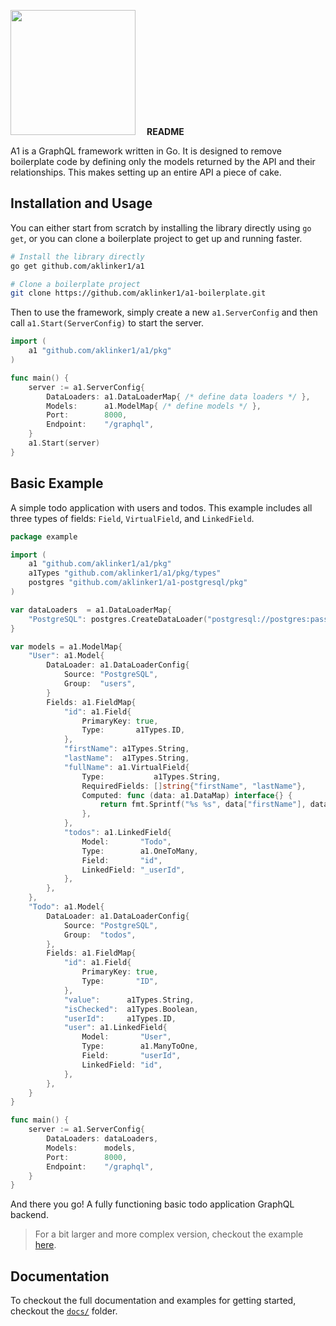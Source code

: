 <img width="200" src="https://user-images.githubusercontent.com/10101283/66178622-8f14d480-e62b-11e9-8db7-d18cc7885fb3.png"> &emsp;__README__

A1 is a GraphQL framework written in Go. It is designed to remove boilerplate code by defining only the models returned by the API and their relationships. This makes setting up an entire API a piece of cake.

## Installation and Usage

You can either start from scratch by installing the library directly using `go get`, or you can clone a boilerplate project to get up and running faster.

```bash
# Install the library directly
go get github.com/aklinker1/a1

# Clone a boilerplate project
git clone https://github.com/aklinker1/a1-boilerplate.git
```

Then to use the framework, simply create a new `a1.ServerConfig` and then call `a1.Start(ServerConfig)` to start the server.

```go
import (
    a1 "github.com/aklinker1/a1/pkg"
)

func main() {
    server := a1.ServerConfig{
        DataLoaders: a1.DataLoaderMap{ /* define data loaders */ },
        Models:      a1.ModelMap{ /* define models */ },
        Port:        8000,
        Endpoint:    "/graphql",
    }
    a1.Start(server)
}
```

## Basic Example

A simple todo application with users and todos. This example includes all three types of fields: `Field`, `VirtualField`, and `LinkedField`.

```go
package example

import (
    a1 "github.com/aklinker1/a1/pkg"
    a1Types "github.com/aklinker1/a1/pkg/types"
    postgres "github.com/aklinker1/a1-postgresql/pkg"
)

var dataLoaders  = a1.DataLoaderMap{
    "PostgreSQL": postgres.CreateDataLoader("postgresql://postgres:password@localhost:5432/todos_db")
}

var models = a1.ModelMap{
    "User": a1.Model{
        DataLoader: a1.DataLoaderConfig{
            Source: "PostgreSQL",
            Group:  "users",
        }
        Fields: a1.FieldMap{
            "id": a1.Field{
                PrimaryKey: true,
                Type:       a1Types.ID,
            },
            "firstName": a1Types.String,
            "lastName":  a1Types.String,
            "fullName": a1.VirtualField{
                Type:           a1Types.String,
                RequiredFields: []string{"firstName", "lastName"},
                Computed: func (data: a1.DataMap) interface{} {
                    return fmt.Sprintf("%s %s", data["firstName"], data["lastName"])
                },
            },
            "todos": a1.LinkedField{
                Model:       "Todo",
                Type:        a1.OneToMany,
                Field:       "id",
                LinkedField: "_userId",
            },
        },
    },
    "Todo": a1.Model{
        DataLoader: a1.DataLoaderConfig{
            Source: "PostgreSQL",
            Group:  "todos",
        },
        Fields: a1.FieldMap{
            "id": a1.Field{
                PrimaryKey: true,
                Type:       "ID",
            },
            "value":      a1Types.String,
            "isChecked":  a1Types.Boolean,
            "userId":     a1Types.ID,
            "user": a1.LinkedField{
                Model:       "User",
                Type:        a1.ManyToOne,
                Field:       "userId",
                LinkedField: "id",
            },
        },
    }
}

func main() {
    server := a1.ServerConfig{
        DataLoaders: dataLoaders,
        Models:      models,
        Port:        8000,
        Endpoint:    "/graphql",
    }
}
```

And there you go! A fully functioning basic todo application GraphQL backend.

> For a bit larger and more complex version, checkout the example [here](https://github.com/aklinker1/a1/tree/master/examples/Todos).

## Documentation

To checkout the full documentation and examples for getting started, checkout the [`docs/`](https://github.com/aklinker1/a1/tree/master/docs) folder.
